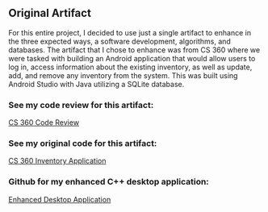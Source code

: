 ## Original Artifact
For this entire project, I decided to use just a single artifact to enhance in the three expected ways, a software development, algorithms, and databases. The artifact that I chose to enhance was from CS 360 where we were tasked with building an Android application that would allow users to log in, access information about the existing inventory, as well as update, add, and remove any inventory from the system. This was built using Android Studio with Java utilizing a SQLite database. 

### See my code review for this artifact:
[CS 360 Code Review](https://youtu.be/HL2QN95b1Kg)

### See my original code for this artifact:
[CS 360 Inventory Application](https://github.com/Ryan-Price95/CS-360)

### Github for my enhanced C++ desktop application:
[Enhanced Desktop Application](https://github.com/Ryan-Price95/InventoryApp_CMake)
